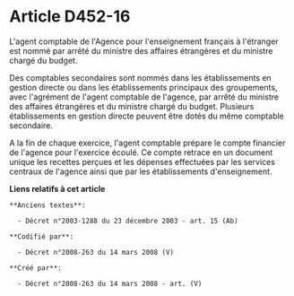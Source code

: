 # Article D452-16

L'agent comptable de l'Agence pour l'enseignement français à l'étranger est nommé par arrêté du ministre des affaires
étrangères et du ministre chargé du budget.

Des comptables secondaires sont nommés dans les établissements en gestion directe ou dans les établissements principaux des
groupements, avec l'agrément de l'agent comptable de l'agence, par arrêté du ministre des affaires étrangères et du ministre
chargé du budget. Plusieurs établissements en gestion directe peuvent être dotés du même comptable secondaire.

A la fin de chaque exercice, l'agent comptable prépare le compte financier de l'agence pour l'exercice écoulé. Ce compte
retrace en un document unique les recettes perçues et les dépenses effectuées par les services centraux de l'agence ainsi que
par les établissements d'enseignement.

**Liens relatifs à cet article**

	**Anciens textes**:

	  - Décret n°2003-1288 du 23 décembre 2003 - art. 15 (Ab)

	**Codifié par**:

	  - Décret n°2008-263 du 14 mars 2008 (V)

	**Créé par**:

	  - Décret n°2008-263 du 14 mars 2008 - art. (V)
